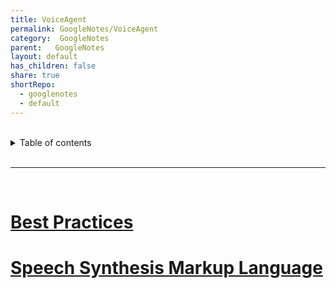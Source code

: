 ```yaml
---
title: VoiceAgent  
permalink: GoogleNotes/VoiceAgent  
category:  GoogleNotes  
parent:   GoogleNotes  
layout: default  
has_children: false  
share: true  
shortRepo:  
  - googlenotes  
  - default            
---
```

  
  
<br/>            
  
<details markdown="block">                  
<summary>                  
Table of contents                  
</summary>                  
{: .text-delta }                  
1. TOC                  
{:toc}                  
</details>                  
  
<br/>                  
  
***                  
  
<br/>  
  
# [Best Practices](https://cloud.google.com/dialogflow/cx/docs/concept/voice-agent-design)  
  
# [Speech Synthesis Markup Language](https://cloud.google.com/text-to-speech/docs/ssml)